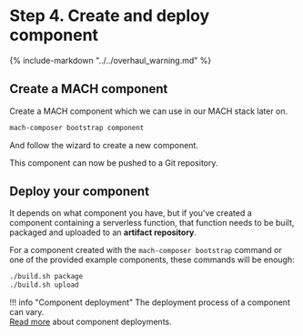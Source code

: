 # Step 4. Create and deploy component

{%
   include-markdown "../../overhaul_warning.md"
%}

## Create a MACH component

Create a MACH component which we can use in our MACH stack later on.

```bash
mach-composer bootstrap component
```

And follow the wizard to create a new component.

This component can now be pushed to a Git repository.

## Deploy your component

It depends on what component you have, but if you've created a component
containing a serverless function, that function needs to be built, packaged and
uploaded to an **artifact repository**.

For a component created with the `mach-composer bootstrap` command or one of the
provided example components, these commands will be enough:

```bash
./build.sh package
./build.sh upload
```

!!! info "Component deployment"
    The deployment process of a component can vary.<br>
    [Read more](../../topics/deployment/components.md) about component deployments.
